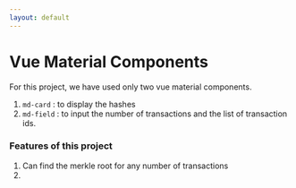 ```yaml
---
layout: default
---
```


# Vue Material Components

For this project, we have used only two vue material components. 

1. `md-card` : to display the hashes
2. `md-field` : to input the number of transactions and the list of transaction ids.


### Features of this project

1. Can find the merkle root for any number of transactions
2. 
